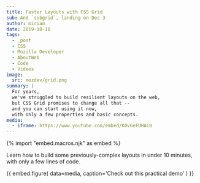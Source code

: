 ```yaml
---
title: Faster Layouts with CSS Grid
sub: And `subgrid`, landing on Dec 3
author: miriam
date: 2019-10-18
tags:
  - _post
  - CSS
  - Mozilla Developer
  - AboutWeb
  - Code
  - Videos
image:
  src: mozdev/grid.png
summary: |
  For years,
  we've struggled to build resilient layouts on the web,
  but CSS Grid promises to change all that --
  and you can start using it now,
  with only a few properties and basic concepts.
media:
  - iframe: https://www.youtube.com/embed/KOvGeFUHAC0
---
```

{% import "embed.macros.njk" as embed %}

Learn how to build some previously-complex layouts in under 10 minutes,
with only a few lines of code.

{{ embed.figure(
  data=media,
  caption='Check out this practical demo'
) }}
